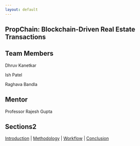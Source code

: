 ```yaml
---
layout: default
---
```


<div class="parallax">
  <section id="landing" class="parallax__layer parallax__layer--base">
    <div class="section-content">
      <h1>PropChain: Blockchain-Driven Real Estate Transactions</h1>
      <div class="team">
        <h2>Team Members</h2>
        <p>Dhruv Kanetkar</p>
        <p>Ish Patel</p>
        <p>Raghava Bandla</p>
        <h2>Mentor</h2>
        <p>Professor Rajesh Gupta</p>
      </div>
      <div class="links">
        <a href="{{ site.github_link }}" target="_blank">
          <i class="fab fa-github icon"></i>
        </a>
        <a href="{{ site.drive_link }}" target="_blank">
          <i class="fab fa-google-drive icon"></i>
        </a>
      </div>
    </div>
    <div class="page-links">
      <h2>Sections2</h2>
    <a href="{{ https://dhruvk0.github.io/ }}/introduction/">Introduction</a> |
    <a href="{{ https://dhruvk0.github.io/propchain_project_website }}/methodology/">Methodology</a> |
    <a href="{{ https://dhruvk0.github.io/propchain_project_website }}/workflow/">Workflow</a> |
    <a href="{{ https://dhruvk0.github.io/propchain_project_website }}/conclusion/">Conclusion</a>
    </div>
  </section>
</div>
